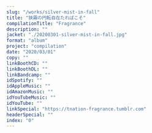 ```yaml
---
slug: "/works/silver-mist-in-fall"
title: "狭霧の円転自在たればこそ"
compilationTitle: "Fragrance"
description: ""
jacket: "./20200301-silver-mist-in-fall.jpg"
format: "album"
project: "compilation"
date: "2020/03/01"
copy: ""
linkBoothCD: ""
linkBoothDL: ""
linkBandcamp: ""
idSpotify: ""
idAppleMusic: ""
idAmazonMusic: ""
idYouTubeMusic: ""
idYouTube: ""
linkSpecial: "https://tnation-fragrance.tumblr.com"
headerSpecial: ""
index: "0"
---
```

